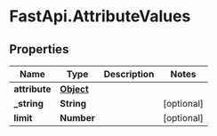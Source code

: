 # FastApi.AttributeValues

## Properties

Name | Type | Description | Notes
------------ | ------------- | ------------- | -------------
**attribute** | [**Object**](.md) |  | 
**_string** | **String** |  | [optional] 
**limit** | **Number** |  | [optional] 


